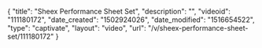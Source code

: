 {
    "title": "Sheex Performance Sheet Set",
    "description": "",
    "videoid": "111180172",
    "date_created": "1502924026",
    "date_modified": "1516654522",
    "type": "captivate",
    "layout": "video",
    "url": "\/v\/sheex-performance-sheet-set\/111180172"
}